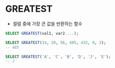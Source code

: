 # GREATEST 
- 컬럼 중에 가장 큰 값을 반환하는 함수

```sql
SELECT GREATEST(val1, var2....);

SELECT GREATEST(34, 20, 56, 485, 432, 0, 2);
-- 485

SELECT GREATEST('A', 'C', 'B', 'D', 'J', 'E');
-- J
```